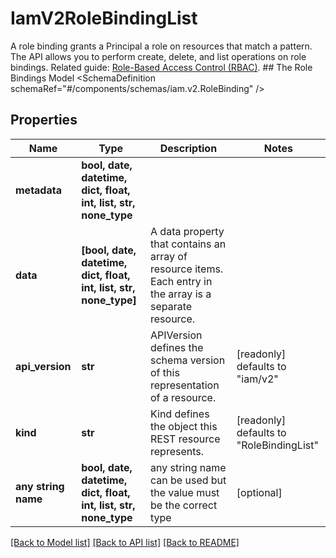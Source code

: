 # IamV2RoleBindingList

A role binding grants a Principal a role on resources that match a pattern.  The API allows you to perform create, delete, and list operations on role bindings.   Related guide: [Role-Based Access Control (RBAC)](https://docs.confluent.io/cloud/current/access-management/access-control/cloud-rbac.html).  ## The Role Bindings Model <SchemaDefinition schemaRef=\"#/components/schemas/iam.v2.RoleBinding\" />

## Properties
Name | Type | Description | Notes
------------ | ------------- | ------------- | -------------
**metadata** | **bool, date, datetime, dict, float, int, list, str, none_type** |  | 
**data** | **[bool, date, datetime, dict, float, int, list, str, none_type]** | A data property that contains an array of resource items. Each entry in the array is a separate resource. | 
**api_version** | **str** | APIVersion defines the schema version of this representation of a resource. | [readonly] defaults to "iam/v2"
**kind** | **str** | Kind defines the object this REST resource represents. | [readonly] defaults to "RoleBindingList"
**any string name** | **bool, date, datetime, dict, float, int, list, str, none_type** | any string name can be used but the value must be the correct type | [optional]

[[Back to Model list]](../README.md#documentation-for-models) [[Back to API list]](../README.md#documentation-for-api-endpoints) [[Back to README]](../README.md)


